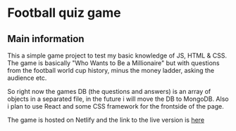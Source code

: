 # Football quiz game

## Main information

This a simple game project to test my basic knowledge of JS, HTML & CSS.
The game is basically "Who Wants to Be a Millionaire" but with questions from the football world cup history, minus the money ladder, asking the audience etc.

So right now the games DB (the questions and answers) is an array of objects in a separated file, in the future i will move the DB to MongoDB. Also i plan to use React and some CSS framework for the frontside of the page.

The game is hosted on Netlify and the link to the live version is [here](https://football-quizz.netlify.app)